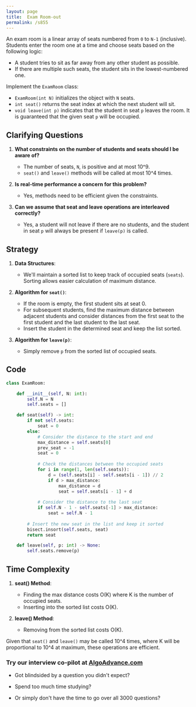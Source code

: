 ```yaml
---
layout: page
title:  Exam Room-out
permalink: /s855
---
```


An exam room is a linear array of seats numbered from `0` to `N-1` (inclusive). Students enter the room one at a time and choose seats based on the following logic:
- A student tries to sit as far away from any other student as possible.
- If there are multiple such seats, the student sits in the lowest-numbered one.

Implement the `ExamRoom` class:
- `ExamRoom(int N)` initializes the object with `N` seats.
- `int seat()` returns the seat index at which the next student will sit.
- `void leave(int p)` indicates that the student in seat `p` leaves the room. It is guaranteed that the given seat `p` will be occupied.

## Clarifying Questions

1. **What constraints on the number of students and seats should I be aware of?**
   - The number of seats, `N`, is positive and at most 10^9.
   - `seat()` and `leave()` methods will be called at most 10^4 times.

2. **Is real-time performance a concern for this problem?**
   - Yes, methods need to be efficient given the constraints.

3. **Can we assume that seat and leave operations are interleaved correctly?**
   - Yes, a student will not leave if there are no students, and the student in seat `p` will always be present if `leave(p)` is called.

## Strategy

1. **Data Structures**:
   - We'll maintain a sorted list to keep track of occupied seats (`seats`). Sorting allows easier calculation of maximum distance.

2. **Algorithm for `seat()`**:
   - If the room is empty, the first student sits at seat 0.
   - For subsequent students, find the maximum distance between adjacent students and consider distances from the first seat to the first student and the last student to the last seat.
   - Insert the student in the determined seat and keep the list sorted.

3. **Algorithm for `leave(p)`**:
   - Simply remove `p` from the sorted list of occupied seats.

## Code

```python
class ExamRoom:

    def __init__(self, N: int):
        self.N = N
        self.seats = []

    def seat(self) -> int:
        if not self.seats:
            seat = 0
        else:
            # Consider the distance to the start and end
            max_distance = self.seats[0]
            prev_seat = -1
            seat = 0
            
            # Check the distances between the occupied seats
            for i in range(1, len(self.seats)):
                d = (self.seats[i] - self.seats[i - 1]) // 2
                if d > max_distance:
                    max_distance = d
                    seat = self.seats[i - 1] + d
            
            # Consider the distance to the last seat
            if self.N - 1 - self.seats[-1] > max_distance:
                seat = self.N - 1
            
        # Insert the new seat in the list and keep it sorted
        bisect.insort(self.seats, seat)
        return seat

    def leave(self, p: int) -> None:
        self.seats.remove(p)
```

## Time Complexity

1. **seat() Method**:
   - Finding the max distance costs O(K) where K is the number of occupied seats.
   - Inserting into the sorted list costs O(K).

2. **leave() Method**:
   - Removing from the sorted list costs O(K).

Given that `seat()` and `leave()` may be called 10^4 times, where K will be proportional to 10^4 at maximum, these operations are efficient.


### Try our interview co-pilot at [AlgoAdvance.com](https://algoAdvance.com)

- Got blindsided by a question you didn't expect?

- Spend too much time studying?

- Or simply don't have the time to go over all 3000 questions?

